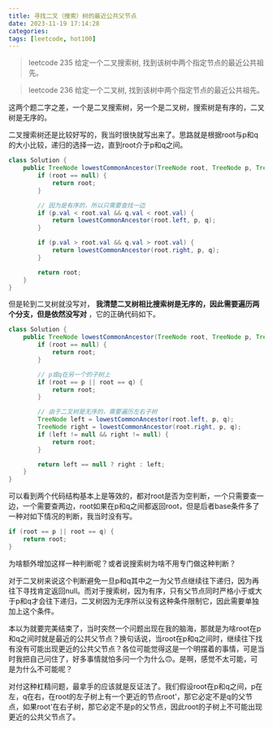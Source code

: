 ```yaml
---
title: 寻找二叉（搜索）树的最近公共父节点
date: 2023-11-19 17:14:28
categories: 
tags: [leetcode, hot100]
---
```

> leetcode 235
> 给定一个二叉搜索树, 找到该树中两个指定节点的最近公共祖先。

> leetcode 236
> 给定一个二叉树, 找到该树中两个指定节点的最近公共祖先。

这两个题二字之差，一个是二叉搜索树，另一个是二叉树，搜索树是有序的，二叉树是无序的。

二叉搜索树还是比较好写的，我当时很快就写出来了。思路就是根据root与p和q的大小比较，递归的选择一边，直到root介于p和q之间。

```java
class Solution {
    public TreeNode lowestCommonAncestor(TreeNode root, TreeNode p, TreeNode q) {
        if (root == null) {
            return root;
        }

        // 因为是有序的，所以只需要查找一边
        if (p.val < root.val && q.val < root.val) {
            return lowestCommonAncestor(root.left, p, q);
        }

        if (p.val > root.val && q.val > root.val) {
            return lowestCommonAncestor(root.right, p, q);
        }

        return root;
    }
}
```

但是轮到二叉树就没写对， **我清楚二叉树相比搜索树是无序的，因此需要遍历两个分支，但是依然没写对** ，它的正确代码如下。

```java
class Solution {
    public TreeNode lowestCommonAncestor(TreeNode root, TreeNode p, TreeNode q) {
        if (root == null) {
            return root;
        }

        // p或q在另一个的子树上
        if (root == p || root == q) {
            return root;
        }

        // 由于二叉树是无序的，需要遍历左右子树
        TreeNode left = lowestCommonAncestor(root.left, p, q);
        TreeNode right = lowestCommonAncestor(root.right, p, q);
        if (left != null && right != null) {
            return root;
        }

        return left == null ? right : left;
    }
}
```

可以看到两个代码结构基本上是等效的，都对root是否为空判断，一个只需要查一边，一个需要查两边，root如果在p和q之间都返回root，但是后者base条件多了一种对如下情况的判断，我当时没有写。

```java
if (root == p || root == q) {
    return root;
}
```
为啥额外增加这样一种判断呢？或者说搜索树为啥不用专门做这种判断？

对于二叉树来说这个判断避免一旦p和q其中之一为父节点继续往下递归，因为再往下寻找肯定返回null。而对于搜索树，因为有序，只有父节点同时严格小于或大于p和q才会往下递归，二叉树因为无序所以没有这种条件限制它，因此需要单独加上这个条件。

本以为就要完美结束了，当时突然一个问题出现在我的脑海，那就是为啥root在p和q之间时就是最近的公共父节点？换句话说，当root在p和q之间时，继续往下找有没有可能出现更近的公共父节点？各位可能觉得这是一个明摆着的事情，可是当时我把自己问住了，好多事情就怕多问一个为什么🙃。是啊，感觉不太可能，可是为什么不可能呢？

对付这种杠精问题，最拿手的应该就是反证法了。我们假设root在p和q之间，p在左，q在右，在root的左子树上有一个更近的节点root'，那它必定不是q的父节点，如果root'在右子树，那它必定不是p的父节点，因此root的子树上不可能出现更近的公共父节点了。
